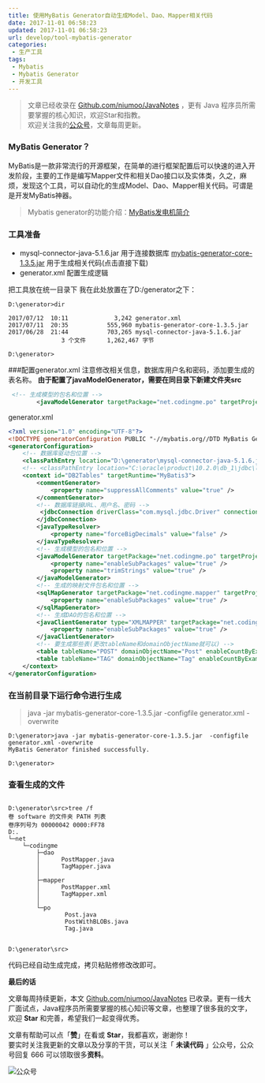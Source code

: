 ```yaml
---
title: 使用MyBatis Generator自动生成Model、Dao、Mapper相关代码
date: 2017-11-01 06:58:23
updated: 2017-11-01 06:58:23
url: develop/tool-mybatis-generator
categories:
 - 生产工具
tags:
 - Mybatis
 - Mybatis Generator
 - 开发工具
---
```


> 文章已经收录在 [Github.com/niumoo/JavaNotes](https://github.com/niumoo/JavaNotes) ，更有 Java 程序员所需要掌握的核心知识，欢迎Star和指教。  
> 欢迎关注我的[公众号](https://github.com/niumoo/JavaNotes#%E5%85%AC%E4%BC%97%E5%8F%B7)，文章每周更新。

### MyBatis Generator？

MyBatis是一款非常流行的开源框架，在简单的进行框架配置后可以快速的进入开发阶段，主要的工作是编写Mapper文件和相关Dao接口以及实体类，久之，麻烦，发现这个工具，可以自动化的生成Model、Dao、Mapper相关代码。可谓是是开发MyBatis神器。

> Mybatis generator的功能介绍：[MyBatis发电机简介](http://www.mybatis.org/generator/ "MyBatis发电机简介")


<!-- more -->

### 工具准备
- mysql-connector-java-5.1.6.jar 用于连接数据库
	 [mybatis-generator-core-1.3.5.jar](http://central.maven.org/maven2/org/mybatis/generator/mybatis-generator-core/1.3.5/mybatis-generator-core-1.3.5.jar "mybatis-generator-core-1.3.5.jar")		用于生成相关代码(点击直接下载)
- generator.xml 配置生成逻辑

把工具放在统一目录下
我在此处放置在了D:/generator之下：
```shell
D:\generator>dir

2017/07/12  10:11             3,242 generator.xml
2017/07/11  20:35           555,960 mybatis-generator-core-1.3.5.jar
2017/06/28  21:44           703,265 mysql-connector-java-5.1.6.jar
               3 个文件      1,262,467 字节

D:\generator>
```
###配置generator.xml
注意修改相关信息，数据库用户名和密码，添加要生成的表名称。
**由于配置了javaModelGenerator，需要在同目录下新建文件夹src**
```xml
 <!-- 生成模型的包名和位置 -->  
        <javaModelGenerator targetPackage="net.codingme.po" targetProject="D:\generator\src">  
```

generator.xml
```xml
<?xml version="1.0" encoding="UTF-8"?>
<!DOCTYPE generatorConfiguration PUBLIC "-//mybatis.org//DTD MyBatis Generator Configuration 1.0//EN" "http://mybatis.org/dtd/mybatis-generator-config_1_0.dtd">  
<generatorConfiguration>  
    <!-- 数据库驱动包位置 -->  
    <classPathEntry location="D:\generator\mysql-connector-java-5.1.6.jar" />   
    <!-- <classPathEntry location="C:\oracle\product\10.2.0\db_1\jdbc\lib\ojdbc14.jar" />-->  
    <context id="DB2Tables" targetRuntime="MyBatis3">  
        <commentGenerator>  
            <property name="suppressAllComments" value="true" />  
        </commentGenerator>  
        <!-- 数据库链接URL、用户名、密码 -->  
         <jdbcConnection driverClass="com.mysql.jdbc.Driver" connectionURL="jdbc:mysql://localhost:3306/maven?characterEncoding=utf8" userId="root" password="123">   
        </jdbcConnection>  
        <javaTypeResolver>  
            <property name="forceBigDecimals" value="false" />  
        </javaTypeResolver>  
        <!-- 生成模型的包名和位置 -->  
        <javaModelGenerator targetPackage="net.codingme.po" targetProject="D:\generator\src">  
            <property name="enableSubPackages" value="true" />  
            <property name="trimStrings" value="true" />  
        </javaModelGenerator>  
        <!-- 生成的映射文件包名和位置 -->  
        <sqlMapGenerator targetPackage="net.codingme.mapper" targetProject="D:\generator\src">  
            <property name="enableSubPackages" value="true" />  
        </sqlMapGenerator>  
        <!-- 生成DAO的包名和位置 -->  
        <javaClientGenerator type="XMLMAPPER" targetPackage="net.codingme.dao" targetProject="D:\generator\src">  
            <property name="enableSubPackages" value="true" />  
        </javaClientGenerator>  
        <!-- 要生成那些表(更改tableName和domainObjectName就可以) -->  
        <table tableName="POST" domainObjectName="Post" enableCountByExample="false" enableUpdateByExample="false" enableDeleteByExample="false" enableSelectByExample="false" selectByExampleQueryId="false" />  
        <table tableName="TAG" domainObjectName="Tag" enableCountByExample="false" enableUpdateByExample="false" enableDeleteByExample="false" enableSelectByExample="false" selectByExampleQueryId="false" />
    </context>  
</generatorConfiguration>  
```
### 在当前目录下运行命令进行生成
> java -jar mybatis-generator-core-1.3.5.jar  -configfile generator.xml -overwrite 

```shell
D:\generator>java -jar mybatis-generator-core-1.3.5.jar  -configfile generator.xml -overwrite
MyBatis Generator finished successfully.

D:\generator>
```

### 查看生成的文件
```shell

D:\generator\src>tree /f
卷 software 的文件夹 PATH 列表
卷序列号为 00000042 0000:FF78
D:.
└─net
    └─codingme
        ├─dao
        │      PostMapper.java
        │      TagMapper.java
        │
        ├─mapper
        │      PostMapper.xml
        │      TagMapper.xml
        │
        └─po
                Post.java
                PostWithBLOBs.java
                Tag.java


D:\generator\src>
```
代码已经自动生成完成，拷贝粘贴修修改改即可。

**最后的话**

文章每周持续更新，本文 [Github.com/niumoo/JavaNotes](https://github.com/niumoo/JavaNotes) 已收录。更有一线大厂面试点，Java程序员所需要掌握的核心知识等文章，也整理了很多我的文字，欢迎 **Star** 和完善，希望我们一起变得优秀。

文章有帮助可以点「**赞**」在看或 **Star**，我都喜欢，谢谢你！  
要实时关注我更新的文章以及分享的干货，可以关注「 **未读代码** 」公众号，公众号回复 666 可以领取很多**资料**。

![公众号](https://cdn.jsdelivr.net/gh/niumoo/cdn-assets@439f6a5f6bd130e2aec56f3527656d6edb487b91/webinfo/weixin-public.jpg)
